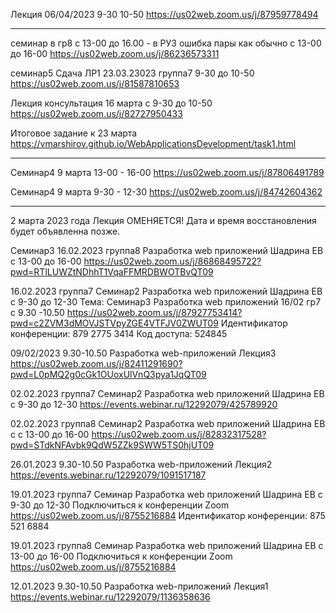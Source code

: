 Лекция 06/04/2023 9-30 10-50
https://us02web.zoom.us/j/87959778494

______________________________________________________

семинар в гр8 с 13-00 до 16.00 - в РУЗ ошибка пары как обычно с 13-00 до 16-00
https://us02web.zoom.us/j/86236573311


семинар5 Сдача ЛР1 23.03.23023 группа7 9-30 до 10-50
https://us02web.zoom.us/j/81587810653

Лекция консультация 16 марта c 9-30 до 10-50
https://us02web.zoom.us/j/82727950433



Итоговое задание к 23 марта
https://vmarshirov.github.io/WebApplicationsDevelopment/task1.html
______________________________________________________
Семинар4 9 марта 13-00 - 16-00
https://us02web.zoom.us/j/87806491789

Семинар4 9 марта 9-30 - 12-30
https://us02web.zoom.us/j/84742604362
_________________________________________________________
2 марта 2023 года Лекция ОМЕНЯЕТСЯ! 
Дата и время восстановления будет объявленна позже.


Семинар3 16.02.2023 группа8 Разработка web приложений Шадрина ЕВ с 13-00 до 16-00
https://us02web.zoom.us/j/86868495722?pwd=RTlLUWZtNDhhT1VqaFFMRDBWOTBvQT09


16.02.2023 группа7 Семинар2 Разработка web приложений Шадрина ЕВ с 9-30 до 12-30
Тема: Семинар3  Разработка web приложений 16/02 гр7 с 9.30 -10.50
https://us02web.zoom.us/j/87927753414?pwd=c2ZVM3dMOVJSTVpyZGE4VTFJV0ZWUT09
Идентификатор конференции: 879 2775 3414
Код доступа: 524845



09/02/2023 9.30-10.50 Разработка web-приложений Лекция3
https://us02web.zoom.us/j/82411291690?pwd=L0pMQ2g0cGk1OUoxUlVnQ3pya1JqQT09


02.02.2023 группа7 Семинар2 Разработка web приложений Шадрина ЕВ с 9-30 до 12-30
https://events.webinar.ru/12292079/425789920

02.02.2023 группа8 Семинар2 Разработка web приложений Шадрина ЕВ с с 13-00 до 16-00
https://us02web.zoom.us/j/82832317528?pwd=STdkNFAvbk9QdW5ZZk9SWW5TS0hjUT09



26.01.2023  9.30-10.50 Разработка web-приложений Лекция2
https://events.webinar.ru/12292079/1091517187

19.01.2023 группа7 Семинар Разработка web приложений Шадрина ЕВ с 9-30 до 12-30
Подключиться к конференции Zoom
https://us02web.zoom.us/j/8755216884
Идентификатор конференции: 875 521 6884

19.01.2023 группа8 Семинар Разработка web приложений Шадрина ЕВ с 13-00 до 16-00
Подключиться к конференции Zoom
https://us02web.zoom.us/j/8755216884


12.01.2023  9.30-10.50 Разработка web-приложений Лекция1 
https://events.webinar.ru/12292079/1136358636


